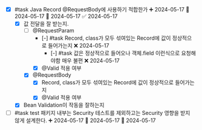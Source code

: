 - [x] #task Java Record @RequestBody에 사용하기 적합한가 ➕ 2024-05-17 🛫 2024-05-17 📅 2024-05-17 ✅ 2024-05-17
	- [x] 값 전달을 잘 받는지.
		- [ ] @RequestParam
			- [-] #task Record, class가 모두 섞여있는 Record에 값이 정상적으로 들어가는지 ❌ 2024-05-17
				- [-] #task 값은 정상적으로 들어오나 객체.field 이런식으로 요청해야함 매우 불편 ❌ 2024-05-17
			- [x] @Valid 적용 여부
		- [x] @RequestBody
			- [x] Record, class가 모두 섞여있는 Record에 값이 정상적으로 들어가는지
			- [x] @Valid 적용 여부
	- [x] Bean Validation이 작동을 잘하는지

- [ ] #task test 패키지 내부는 Security 테스트를 제외하고는 Security 영향을 받지 않게 설계한다. ➕ 2024-05-17 🛫 2024-05-17 📅 2024-05-17